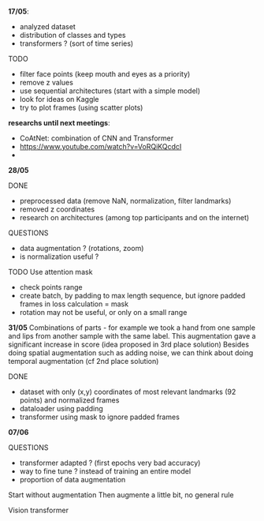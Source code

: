 **17/05**:
- analyzed dataset
- distribution of classes and types
- transformers ? (sort of time series)

TODO
- filter face points (keep mouth and eyes as a priority)
- remove z values
- use sequential architectures (start with a simple model)
- look for ideas on Kaggle 
- try to plot frames (using scatter plots)

**researchs until next meetings**:
- CoAtNet: combination of CNN and Transformer
- https://www.youtube.com/watch?v=VoRQiKQcdcI
- 

**28/05**

DONE
- preprocessed data (remove NaN, normalization, filter landmarks)
- removed z coordinates
- research on architectures (among top participants and on the internet)

QUESTIONS
- data augmentation ? (rotations, zoom)
- is normalization useful ?

TODO
Use attention mask

- check points range
- create batch, by padding to max length sequence, but ignore padded frames in loss calculation = mask
- rotation may not be useful, or only on a small range

**31/05**
  Combinations of parts - for example we took a hand from one sample and lips from another sample with the same label. This augmentation gave a significant increase in score (idea proposed in 3rd place solution) 
  Besides doing spatial augmentation such as adding noise, we can think about doing temporal augmentation (cf 2nd place solution)

DONE
- dataset with only (x,y) coordinates of most relevant landmarks (92 points) and normalized frames 
- dataloader using padding
- transformer using mask to ignore padded frames

**07/06** 

QUESTIONS
- transformer adapted ? (first epochs very bad accuracy)
- way to fine tune ? instead of training an entire model
- proportion of data augmentation

Start without augmentation
Then augmente a little bit, no general rule

Vision transformer
